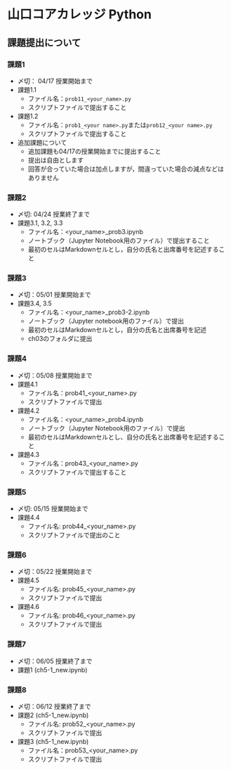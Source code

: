 # 山口コアカレッジ Python
## 課題提出について
### 課題1
- 〆切： 04/17 授業開始まで
- 課題1.1
    - ファイル名：`prob11_<your_name>.py`
    - スクリプトファイルで提出すること
- 課題1.2
    - ファイル名：`prob1_<your name>.py`または`prob12_<your name>.py`
    - スクリプトファイルで提出すること
- 追加課題について
    - 追加課題も04/17の授業開始までに提出すること
    - 提出は自由とします
    - 回答が合っていた場合は加点しますが，間違っていた場合の減点などはありません


### 課題2
- 〆切: 04/24 授業終了まで
- 課題3.1, 3.2, 3.3
    - ファイル名：<your_name>_prob3.ipynb
    - ノートブック（Jupyter Notebook用のファイル）で提出すること
    - 最初のセルはMarkdownセルとし，自分の氏名と出席番号を記述すること

### 課題3
- 〆切：05/01 授業開始まで
- 課題3.4, 3.5
    - ファイル名：<your_name>_prob3-2.ipynb
    - ノートブック（Jupyter notebook用のファイル）で提出
    - 最初のセルはMarkdownセルとし，自分の氏名と出席番号を記述
    - ch03のフォルダに提出
 
### 課題4
- 〆切：05/08 授業開始まで
- 課題4.1
    - ファイル名：prob41_<your_name>.py
    - スクリプトファイルで提出
- 課題4.2
    - ファイル名：<your_name>_prob4.ipynb
    - ノートブック（Jupyter Notebook用のファイル）で提出
    - 最初のセルはMarkdownセルとし、自分の氏名と出席番号を記述すること
- 課題4.3
    - ファイル名：prob43_<your_name>.py
    - スクリプトファイルで提出すること

### 課題5
- 〆切: 05/15 授業開始まで
- 課題4.4
    - ファイル名: prob44_<your_name>.py
    - スクリプトファイルで提出のこと

### 課題6
- 〆切：05/22 授業開始まで
- 課題4.5
    - ファイル名: prob45_<your_name>.py
    - スクリプトファイルで提出
- 課題4.6
    - ファイル名: prob46_<your_name>.py
    - スクリプトファイルで提出

### 課題7
- 〆切：06/05 授業終了まで
- 課題1 (ch5-1_new.ipynb)

### 課題8
- 〆切：06/12 授業終了まで
- 課題2 (ch5-1_new.ipynb)
    - ファイル名: prob52_<your_name>.py
    - スクリプトファイルで提出
- 課題3 (ch5-1_new.ipynb)
    - ファイル名：prob53_<your_name>.py
    - スクリプトファイルで提出
 

